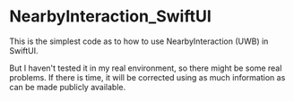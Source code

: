 # NearbyInteraction_SwiftUI
This is the simplest code as to how to use NearbyInteraction (UWB) in SwiftUI.

But I haven't tested it in my real environment, so there might be some real problems.
If there is time, it will be corrected using as much information as can be made publicly available.
